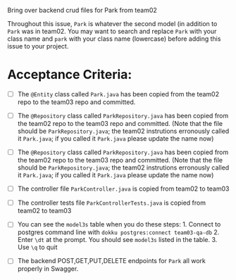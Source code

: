 Bring over backend crud files for Park from team02

Throughout this issue, `Park` is whatever the second model (in addition to `Park` was in team02.  You may want to search and replace `Park` with your class name and `park` with your class name (lowercase) before adding this issue to your project.

# Acceptance Criteria:

- [ ] The `@Entity` class called `Park.java` has been copied from the team02 repo to the team03 repo and committed.
- [ ] The `@Repository` class called `ParkRepository.java` has been copied from the team02 repo to the team03 repo and committed.  (Note that the file should be `ParkRepository.java`; the team02 instrutions erronously called it `Park.java`; if you called it `Park.java` please update the name now)
- [ ] The `@Repository` class called `ParkRepository.java` has been copied from the team02 repo to the team03 repo and committed.  (Note that the file should be `ParkRepository.java`; the team02 instrutions erronously called it `Park.java`; if you called it `Park.java` please update the name now)
- [ ] The controller file `ParkController.java` is copied from team02 to team03
- [ ] The controller tests file `ParkControllerTests.java` is copied from team02 to team03

- [ ] You can see the `model3s` table when you do these steps:
      1. Connect to postgres command line with 
         ```
         dokku postgres:connect team03-qa-db
         ```
      2. Enter `\dt` at the prompt. You should see
         `model3s` listed in the table.
      3. Use `\q` to quit

- [ ] The backend POST,GET,PUT,DELETE endpoints for `Park` all work properly in Swagger.

